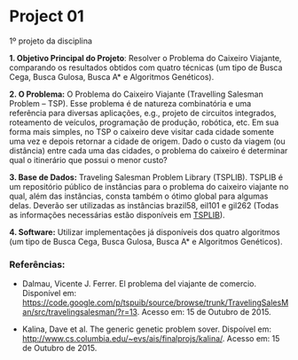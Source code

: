 # Project 01
1º projeto da disciplina

**1. Objetivo Principal do Projeto**: Resolver o Problema do Caixeiro Viajante, comparando os resultados obtidos com quatro técnicas (um tipo de Busca Cega, Busca Gulosa, Busca A* e Algoritmos Genéticos).

**2. O Problema:** O Problema do Caixeiro Viajante (Travelling Salesman Problem – TSP). Esse problema é de natureza combinatória e uma referência para diversas aplicações, e.g., projeto de circuitos integrados, roteamento de veículos, programação de produção, robótica, etc. Em sua forma mais simples, no TSP o caixeiro deve visitar cada cidade somente uma vez e depois retornar a cidade de origem. Dado o custo da viagem (ou distância) entre cada uma das cidades, o problema do caixeiro é determinar qual o itinerário que possui o menor custo?

**3. Base de Dados:** Traveling Salesman Problem Library (TSPLIB). TSPLIB é um repositório público de instâncias para o problema do caixeiro viajante no qual, além das instâncias, consta também o ótimo global para algumas delas. Deverão ser utilizadas as instâncias brazil58, eil101 e gil262 (Todas as informações necessárias estão disponíveis em [TSPLIB](http://comopt.ifi.uni-heidelberg.de/software/TSPLIB95/)).

**4. Software:** Utilizar implementações já disponíveis dos quatro algoritmos (um tipo de Busca Cega, Busca Gulosa, Busca A* e Algoritmos Genéticos).


### Referências:

- Dalmau, Vicente J. Ferrer. El problema del viajante de comercio. Disponível em: <https://code.google.com/p/tspuib/source/browse/trunk/TravelingSalesMan/src/travelingsalesman/?r=13>. Acesso em: 15 de Outubro de 2015.

- Kalina, Dave et al. The generic genetic problem sover. Dispoível em: <http://www.cs.columbia.edu/~evs/ais/finalprojs/kalina/>. Acesso em: 15 de Outubro de 2015.




